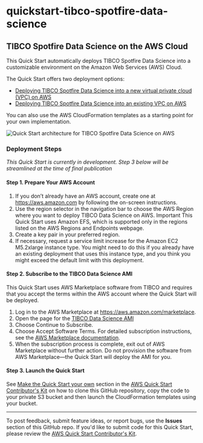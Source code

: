 # quickstart-tibco-spotfire-data-science

## TIBCO Spotfire Data Science on the AWS Cloud

This Quick Start automatically deploys TIBCO Spotfire Data Science into a customizable environment on the Amazon Web Services (AWS) Cloud.

The Quick Start offers two deployment options:

- [Deploying TIBCO Spotfire Data Science into a new virtual private cloud (VPC) on AWS](templates/tibco-spotfire-data-science-master.yaml)
- [Deploying TIBCO Spotfire Data Science into an existing VPC on AWS](templates/tibco-spotfire-data-science.yaml)

You can also use the AWS CloudFormation templates as a starting point for your own implementation.

![Quick Start architecture for TIBCO Spotfire Data Science on AWS](https://s3.amazonaws.com/aws-cfn-samples/aws-quickstart/quickstart-tibco-spotfire-data-science/doc/TSDS-Architecture.png) 

### Deployment Steps
*_This Quick Start is currently in development. Step 3 below will be streamlined at the time of final publication_*

#### Step 1. Prepare Your AWS Account
1.	If you don’t already have an AWS account, create one at https://aws.amazon.com by following the on-screen instructions. 
2.	Use the region selector in the navigation bar to choose the AWS Region where you want to deploy TIBCO Data Science on AWS.
Important This Quick Start uses Amazon EFS, which is supported only in the regions listed on the AWS Regions and Endpoints webpage.
3.	Create a key pair in your preferred region. 
4.	If necessary, request a service limit increase for the Amazon EC2 M5.2xlarge instance type. You might need to do this if you already have an existing deployment that uses this instance type, and you think you might exceed the default limit with this deployment. 

#### Step 2. Subscribe to the TIBCO Data Science AMI
This Quick Start uses AWS Marketplace software from TIBCO and requires that you accept the terms within the AWS account where the Quick Start will be deployed.
1.	Log in to the AWS Marketplace at https://aws.amazon.com/marketplace.
2.	Open the page for the [TIBCO Data Science AMI](https://aws.amazon.com/marketplace/pp/B07KRRSWLY)
3.	Choose Continue to Subscribe.
4.	Choose Accept Software Terms. For detailed subscription instructions, see the [AWS Marketplace documentation](https://aws.amazon.com/marketplace/help/200799470).
 5.	When the subscription process is complete, exit out of AWS Marketplace without further action. Do not provision the software from AWS Marketplace—the Quick Start will deploy the AMI for you.

#### Step 3. Launch the Quick Start
See [Make the Quick Start your own](https://aws-quickstart.github.io/option1.html) section in the [AWS Quick Start Contributor's Kit](https://aws-quickstart.github.io/) on how to clone this GitHub repository, copy the code to your private S3 bucket and then launch the CloudFormation templates using your bucket.


---
To post feedback, submit feature ideas, or report bugs, use the **Issues** section of this GitHub repo.
If you'd like to submit code for this Quick Start, please review the [AWS Quick Start Contributor's Kit](https://aws-quickstart.github.io/). 
